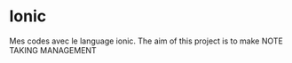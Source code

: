 # Ionic
Mes codes avec le language ionic.
The aim of this project is to make NOTE TAKING MANAGEMENT    
